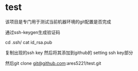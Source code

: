 # test
该项目是专门用于测试当前机器环境的git配置是否完成

通过ssh-keygen生成验证码

cd .ssh/
cat id_rsa.pub

复制出现的ssh key 然后将其添加到github的 setting ssh key部分

然后git clone git@github.com:ares5221/test.git
